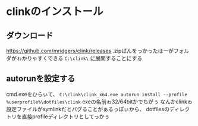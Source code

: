 # clinkのインストール
## ダウンロード
https://github.com/mridgers/clink/releases
.zipばんをっかったほーがフォルダがゎかりゃすくできる
`C:\clink\` に展開することにする

## autorunを設定する
cmd.exeをひらぃて、
`C:\clink\clink_x64.exe autorun install --profile %userprofile%\dotfiles\clink`
exeの名前ゎ32/64bitかでちがぅ
なんかclinkゎ設定ファイルがsymlinkだとバグることがぁるっぽぃから、
dotfilesのディレクトリを直接profileディレクトリとしてっかぅ
